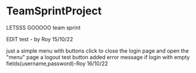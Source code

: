 # TeamSprintProject
LETSSS GOOOOO team sprint 

EDIT test - by Roy 15/10/22

just a simple menu with buttons click to close the login page and open the "menu" page
a logout test button 
added error message if login with empty fields(username,password)-Roy 16/10/22
